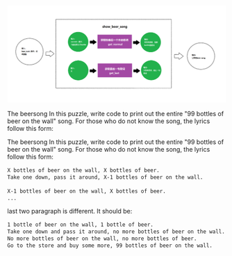 ![TASKING](https://github.com/LiuKaixinHappy/99_bottles_of_beer/blob/master/TASKING.png)

The beersong
In this puzzle, write code to print out the entire "99 bottles of beer on the wall" song.
For those who do not know the song, the lyrics follow this form:

The beersong
In this puzzle, write code to print out the entire "99 bottles of beer on the wall" song.
For those who do not know the song, the lyrics follow this form:

    X bottles of beer on the wall, X bottles of beer.
    Take one down, pass it around, X-1 bottles of beer on the wall.

    X-1 bottles of beer on the wall, X bottles of beer.
    ...

last two paragraph is different. It should be:
    
    1 bottle of beer on the wall, 1 bottle of beer.
    Take one down and pass it around, no more bottles of beer on the wall.
    No more bottles of beer on the wall, no more bottles of beer.
    Go to the store and buy some more, 99 bottles of beer on the wall.
    

